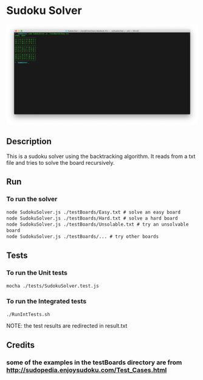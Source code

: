 # Sudoku Solver
![alt text](./screenshot.png)
## Description
This is a sudoku solver using the backtracking algorithm. It reads from a txt file and tries to solve the board recursively.

## Run
### To run the solver
```
node SudokuSolver.js ./testBoards/Easy.txt # solve an easy board
node SudokuSolver.js ./testBoards/Hard.txt # solve a hard board
node SudokuSolver.js ./testBoards/Unsolable.txt # try an unsolvable board
node SudokuSolver.js ./testBoards/... # try other boards
```
## Tests
### To run the Unit tests
```
mocha ./tests/SudokuSolver.test.js 
```
### To run the Integrated tests
```
./RunIntTests.sh
```
NOTE: the test results are redirected in result.txt

## Credits
### some of the examples in the testBoards directory are from http://sudopedia.enjoysudoku.com/Test_Cases.html